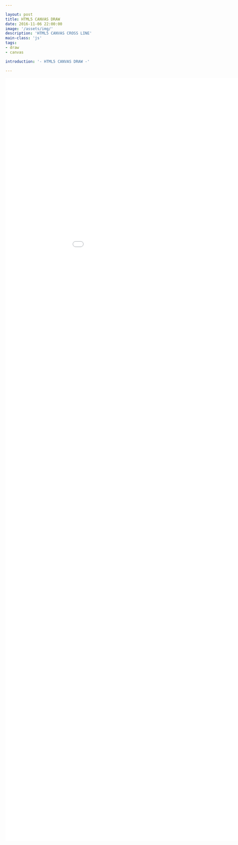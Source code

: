 ```yaml
---

layout: post
title: HTML5 CANVAS DRAW
date: 2016-11-06 22:00:00
image: '/assets/img/'
description: 'HTML5 CANVAS CROSS LINE'
main-class: 'js'
tags: 
- draw
- canvas

introduction: '- HTML5 CANVAS DRAW -'

---
```


<iframe width="1024" height="2400" src="/project/html/canvas/draw" frameborder="0" allowfullscreen></iframe>
